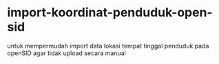 # import-koordinat-penduduk-open-sid
untuk mempermudah import data lokasi tempat tinggal penduduk pada openSID agar tidak upload secara manual
